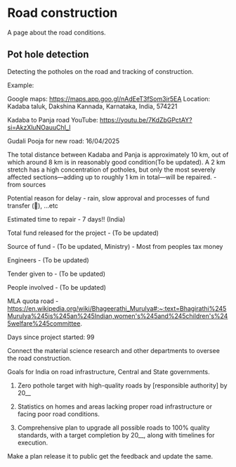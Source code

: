 # Road construction 

A page about the road conditions.

## Pot hole detection 

Detecting the potholes on the road and tracking of construction.

Example:

Google maps: https://maps.app.goo.gl/nAdEeT3fSom3ir5EA
Location: Kadaba taluk, Dakshina Kannada, Karnataka, India, 574221

Kadaba to Panja road
YouTube: https://youtu.be/7KdZbGPctAY?si=AkzXluNOauuChI_l

Gudali Pooja for new road: 16/04/2025

The total distance between Kadaba and Panja is approximately 10 km, out of which around 8 km is in reasonably good condition(To be updated). A 2 km stretch has a high concentration of potholes, but only the most severely affected sections—adding up to roughly 1 km in total—will be repaired. - from sources 

Potential reason for delay - rain, slow approval and processes of fund transfer (🤑), ...etc

Estimated time to repair - 7 days!! (India)

Total fund released for the project - (To be updated)

Source of fund - (To be updated, Ministry) - Most from peoples tax money 

Engineers - (To be updated)

Tender given to - (To be updated)

People involved - (To be updated)

MLA quota road - https://en.wikipedia.org/wiki/Bhageerathi_Murulya#:~:text=Bhagirathi%245Murulya%245is%245an%245Indian,women's%245and%245children's%245welfare%245committee.

Days since project started: <!--DAYS_COUNTER-->99<!--/DAYS_COUNTER-->

Connect the material science research and other departments to oversee the road construction.

Goals for India on road infrastructure, Central and State governments.


1. Zero pothole target with high-quality roads by [responsible authority] by 20__

2. Statistics on homes and areas lacking proper road infrastructure or facing poor road conditions.

3. Comprehensive plan to upgrade all possible roads to 100% quality standards, with a target completion by 20__, along with timelines for execution.

Make a plan release it to public get the feedback and update the same.

 


